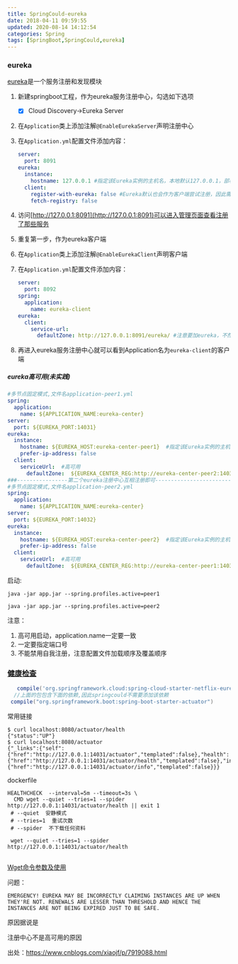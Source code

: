 ```yaml
---
title: SpringCould-eureka
date: 2018-04-11 09:59:55
updated: 2020-08-14 14:12:54
categories: Spring
tags: [SpringBoot,SpringCould,eureka]
---
```


### eureka

[eureka](https://spring.io/guides/gs/service-registration-and-discovery/)是一个服务注册和发现模块

1. 新建springboot工程，作为eureka服务注册中心，勾选如下选项

   - [x]  Cloud Discovery->Eureka Server

2. 在`Application`类上添加注解`@EnableEurekaServer`声明注册中心

3. 在`Application.yml`配置文件添加内容：

   ```yaml
   server:
     port: 8091
   eureka:
     instance:
       hostname: 127.0.0.1 #指定该Eureka实例的主机名，本地默认127.0.0.1，部署docker时再试验
     client:
       register-with-eureka: false #Eureka默认也会作为客户端尝试注册，因此需禁用注册行为
       fetch-registry: false
   ```

4. 访问[http://127.0.0.1:8091](http://127.0.0.1:8091)可以进入管理页面查看注册了那些服务

5. 重复第一步，作为eureka客户端

6. 在`Application`类上添加注解`@EnableEurekaClient`声明客户端

7. 在`Application.yml`配置文件添加内容：

   ```yaml
   server:
     port: 8092
   spring:
     application:
       name: eureka-client
   eureka:
     client:
       service-url:
         defaultZone: http://127.0.0.1:8091/eureka/ #注意要加eureka，不然找不到
   ```

8. 再进入eureka服务注册中心就可以看到Application名为`eureka-client`的客户端

##### eureka高可用(未实践)

```yaml
#多节点固定模式,文件名application-peer1.yml
spring:
  application:
    name: ${APPLICATION_NAME:eureka-center}
server:
  port: ${EUREKA_PORT:14031}
eureka:
  instance:
    hostname: ${EUREKA_HOST:eureka-center-peer1}  #指定该Eureka实例的主机名，需要host映射
    prefer-ip-address: false
  client:
    serviceUrl:  #高可用
      defaultZone:  ${EUREKA_CENTER_REG:http://eureka-center-peer2:14032/eureka/}
###----------------第二个eureka注册中心互相注册即可-----------------------------------------  
#多节点固定模式,文件名application-peer2.yml
spring:
  application:
    name: ${APPLICATION_NAME:eureka-center}
server:
  port: ${EUREKA_PORT:14032}
eureka:
  instance:
    hostname: ${EUREKA_HOST:eureka-center-peer2}  #指定该Eureka实例的主机名，需要host映射
    prefer-ip-address: false
  client:
    serviceUrl:  #高可用
      defaultZone:  ${EUREKA_CENTER_REG:http://eureka-center-peer1:14031/eureka/}
```

启动:

`java -jar app.jar --spring.profiles.active=peer1`

`java -jar app.jar --spring.profiles.active=peer2`

注意：

1. 高可用启动，application.name一定要一致
2. 一定要指定端口号
3. 不能禁用自我注册，注意配置文件加载顺序及覆盖顺序

### [健康检查](https://spring.io/guides/gs/actuator-service/)

```groovy
   compile('org.springframework.cloud:spring-cloud-starter-netflix-eureka-server')
  //上面的包包含下面的依赖,因此springcould不需要添加该依赖
 compile("org.springframework.boot:spring-boot-starter-actuator")
```

常用链接

```
$ curl localhost:8080/actuator/health
{"status":"UP"}
$ curl localhost:8080/actuator
{"_links":{"self":{"href":"http://127.0.0.1:14031/actuator","templated":false},"health":{"href":"http://127.0.0.1:14031/actuator/health","templated":false},"info":{"href":"http://127.0.0.1:14031/actuator/info","templated":false}}}
```

dockerfile

```
HEALTHCHECK  --interval=5m --timeout=3s \
  CMD wget --quiet --tries=1 --spider http://127.0.0.1:14031/actuator/health || exit 1
 # --quiet  安静模式
 # --tries=1  重试次数
 # --spider  不下载任何资料
 
 wget --quiet --tries=1 --spider http://127.0.0.1:14031/actuator/health
  
```



[Wget命令参数及使用](http://blog.51cto.com/snaile/1600281)





问题：

```
EMERGENCY! EUREKA MAY BE INCORRECTLY CLAIMING INSTANCES ARE UP WHEN THEY'RE NOT. RENEWALS ARE LESSER THAN THRESHOLD AND HENCE THE INSTANCES ARE NOT BEING EXPIRED JUST TO BE SAFE.
```

原因据说是

注册中心不是高可用的原因

出处：https://www.cnblogs.com/xiaojf/p/7919088.html



